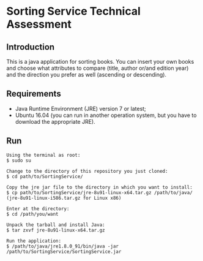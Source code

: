 # Sorting Service Technical Assessment

## Introduction

This is a java application for sorting books. You can insert your own books and choose what attributes to compare (title, author or/and edition year) and the direction you prefer as well (ascending or descending).

## Requirements

* Java Runtime Environment (JRE) version 7 or latest;
* Ubuntu 16.04 (you can run in another operation system, but you have to download the appropriate JRE).

## Run

	Using the terminal as root:
	$ sudo su
	
	Change to the directory of this repository you just cloned:
	$ cd path/to/SortingService/
	
	Copy the jre jar file to the directory in which you want to install:
	$ cp path/to/SortingService/jre-8u91-linux-x64.tar.gz /path/to/java/ (jre-8u91-linux-i586.tar.gz for Linux x86)
	
	Enter at the directory:
	$ cd /path/you/want
	
	Unpack the tarball and install Java:
	$ tar zxvf jre-8u91-linux-x64.tar.gz
	
	Run the application:
	$ /path/to/java/jre1.8.0_91/bin/java -jar /path/to/SortingService/SortingService.jar
	
	
